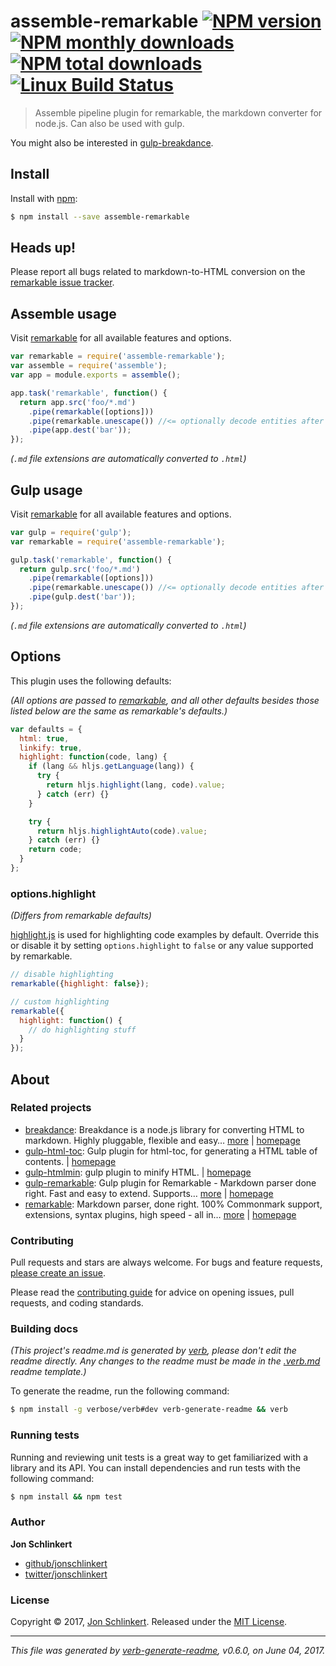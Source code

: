 # assemble-remarkable [![NPM version](https://img.shields.io/npm/v/assemble-remarkable.svg?style=flat)](https://www.npmjs.com/package/assemble-remarkable) [![NPM monthly downloads](https://img.shields.io/npm/dm/assemble-remarkable.svg?style=flat)](https://npmjs.org/package/assemble-remarkable) [![NPM total downloads](https://img.shields.io/npm/dt/assemble-remarkable.svg?style=flat)](https://npmjs.org/package/assemble-remarkable) [![Linux Build Status](https://img.shields.io/travis/assemble/assemble-remarkable.svg?style=flat&label=Travis)](https://travis-ci.org/assemble/assemble-remarkable)

> Assemble pipeline plugin for remarkable, the markdown converter for node.js. Can also be used with gulp.

You might also be interested in [gulp-breakdance](https://github.com/breakdance/gulp-breakdance).

## Install

Install with [npm](https://www.npmjs.com/):

```sh
$ npm install --save assemble-remarkable
```

## Heads up!

Please report all bugs related to markdown-to-HTML conversion on the [remarkable issue tracker](https://github.com/remarkable/jonschlinkert/issues).

## Assemble usage

Visit [remarkable](http://github.com/jonschlinkert/remarkable) for all available features and options.

```js
var remarkable = require('assemble-remarkable');
var assemble = require('assemble');
var app = module.exports = assemble();

app.task('remarkable', function() {
  return app.src('foo/*.md')
    .pipe(remarkable([options]))
    .pipe(remarkable.unescape()) //<= optionally decode entities after converting to markdown
    .pipe(app.dest('bar'));
});
```

_(`.md` file extensions are automatically converted to `.html`)_

## Gulp usage

Visit [remarkable](http://github.com/jonschlinkert/remarkable) for all available features and options.

```js
var gulp = require('gulp');
var remarkable = require('assemble-remarkable');

gulp.task('remarkable', function() {
  return gulp.src('foo/*.md')
    .pipe(remarkable([options]))
    .pipe(remarkable.unescape()) //<= optionally decode entities after converting to markdown
    .pipe(gulp.dest('bar'));
});
```

_(`.md` file extensions are automatically converted to `.html`)_

## Options

This plugin uses the following defaults:

_(All options are passed to [remarkable](https://github.com/jonschlinkert/remarkable), and all other defaults besides those listed below are the same as remarkable's defaults.)_

```js
var defaults = {
  html: true,
  linkify: true,
  highlight: function(code, lang) {
    if (lang && hljs.getLanguage(lang)) {
      try {
        return hljs.highlight(lang, code).value;
      } catch (err) {}
    }

    try {
      return hljs.highlightAuto(code).value;
    } catch (err) {}
    return code;
  }
};
```

### options.highlight

_(Differs from remarkable defaults)_

[highlight.js](https://highlightjs.org/) is used for highlighting code examples by default. Override this or disable it by setting `options.highlight` to `false` or any value supported by remarkable.

```js
// disable highlighting
remarkable({highlight: false});

// custom highlighting
remarkable({
  highlight: function() {
    // do highlighting stuff
  }
});
```

## About

### Related projects

* [breakdance](https://www.npmjs.com/package/breakdance): Breakdance is a node.js library for converting HTML to markdown. Highly pluggable, flexible and easy… [more](http://breakdance.io) | [homepage](http://breakdance.io "Breakdance is a node.js library for converting HTML to markdown. Highly pluggable, flexible and easy to use. It's time for your markup to get down.")
* [gulp-html-toc](https://www.npmjs.com/package/gulp-html-toc): Gulp plugin for html-toc, for generating a HTML table of contents. | [homepage](https://github.com/jonschlinkert/gulp-html-toc "Gulp plugin for html-toc, for generating a HTML table of contents.")
* [gulp-htmlmin](https://www.npmjs.com/package/gulp-htmlmin): gulp plugin to minify HTML. | [homepage](https://github.com/jonschlinkert/gulp-htmlmin#readme "gulp plugin to minify HTML.")
* [gulp-remarkable](https://www.npmjs.com/package/gulp-remarkable): Gulp plugin for Remarkable - Markdown parser done right. Fast and easy to extend. Supports… [more](https://github.com/johnotander/gulp-remarkable) | [homepage](https://github.com/johnotander/gulp-remarkable "Gulp plugin for Remarkable - Markdown parser done right. Fast and easy to extend. Supports CommonMark.")
* [remarkable](https://www.npmjs.com/package/remarkable): Markdown parser, done right. 100% Commonmark support, extensions, syntax plugins, high speed - all in… [more](https://github.com/jonschlinkert/remarkable) | [homepage](https://github.com/jonschlinkert/remarkable "Markdown parser, done right. 100% Commonmark support, extensions, syntax plugins, high speed - all in one.")

### Contributing

Pull requests and stars are always welcome. For bugs and feature requests, [please create an issue](../../issues/new).

Please read the [contributing guide](.github/contributing.md) for advice on opening issues, pull requests, and coding standards.

### Building docs

_(This project's readme.md is generated by [verb](https://github.com/verbose/verb-generate-readme), please don't edit the readme directly. Any changes to the readme must be made in the [.verb.md](.verb.md) readme template.)_

To generate the readme, run the following command:

```sh
$ npm install -g verbose/verb#dev verb-generate-readme && verb
```

### Running tests

Running and reviewing unit tests is a great way to get familiarized with a library and its API. You can install dependencies and run tests with the following command:

```sh
$ npm install && npm test
```

### Author

**Jon Schlinkert**

* [github/jonschlinkert](https://github.com/jonschlinkert)
* [twitter/jonschlinkert](https://twitter.com/jonschlinkert)

### License

Copyright © 2017, [Jon Schlinkert](https://github.com/jonschlinkert).
Released under the [MIT License](LICENSE).

***

_This file was generated by [verb-generate-readme](https://github.com/verbose/verb-generate-readme), v0.6.0, on June 04, 2017._